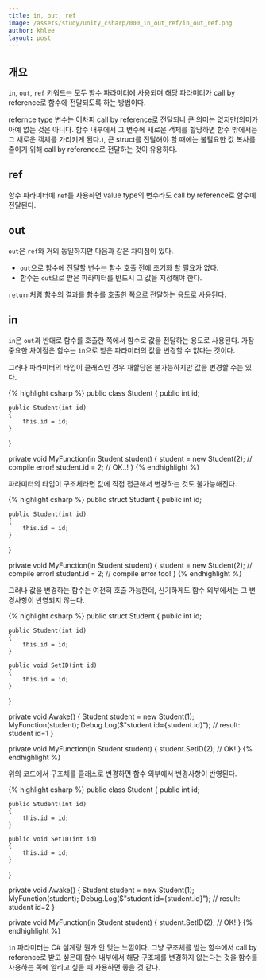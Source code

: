 ```yaml
---
title: in, out, ref
image: /assets/study/unity_csharp/000_in_out_ref/in_out_ref.png
author: khlee
layout: post
---
```


## 개요

`in`, `out`, `ref` 키워드는 모두 함수 파라미터에 사용되며 해당 파라미터가 call by reference로 함수에 전달되도록 하는 방법이다.

refernce type 변수는 어차피 call by reference로 전달되니 큰 의미는 없지만(의미가 아예 없는 것은 아니다. 함수 내부에서 그 변수에 새로운 객체를 할당하면 함수 밖에서는 그 새로운 객체를 가리키게 된다.), 큰 struct를 전달해야 할 때에는 불필요한 값 복사를 줄이기 위해 call by reference로 전달하는 것이 유용하다.

## ref

함수 파라미터에 `ref`를 사용하면 value type의 변수라도 call by reference로 함수에 전달된다.

## out

`out`은 `ref`와 거의 동일하지만 다음과 같은 차이점이 있다.

* `out`으로 함수에 전달할 변수는 함수 호출 전에 초기화 할 필요가 없다.
* 함수는 `out`으로 받은 파라미터를 반드시 그 값을 지정해야 한다.

`return`처럼 함수의 결과를 함수를 호출한 쪽으로 전달하는 용도로 사용된다.

## in

`in`은 `out`과 반대로 함수를 호출한 쪽에서 함수로 값을 전달하는 용도로 사용된다. 가장 중요한 차이점은 함수는 `in`으로 받은 파라미터의 값을 변경할 수 없다는 것이다.

그러나 파라미터의 타입이 클래스인 경우 재할당은 불가능하지만 값을 변경할 수는 있다.

{% highlight csharp %}
public class Student
{
    public int id;

    public Student(int id)
    {
        this.id = id;
    }
}

private void MyFunction(in Student student)
{
    student = new Student(2); // compile error!
    student.id = 2; // OK..!
}
{% endhighlight %}

파라미터의 타입이 구조체라면 값에 직접 접근해서 변경하는 것도 불가능해진다.

{% highlight csharp %}
public struct Student
{
    public int id;

    public Student(int id)
    {
        this.id = id;
    }
}

private void MyFunction(in Student student)
{
    student = new Student(2); // compile error!
    student.id = 2; // compile error too!
}
{% endhighlight %}

그러나 값을 변경하는 함수는 여전히 호출 가능한데, 신기하게도 함수 외부에서는 그 변경사항이 반영되지 않는다.

{% highlight csharp %}
public struct Student
{
    public int id;

    public Student(int id)
    {
        this.id = id;
    }

    public void SetID(int id)
    {
        this.id = id;
    }
}

private void Awake()
{
    Student student = new Student(1);
    MyFunction(student);
    Debug.Log($"student id={student.id}"); // result: student id=1
}

private void MyFunction(in Student student)
{
    student.SetID(2); // OK!
}
{% endhighlight %}

위의 코드에서 구조체를 클래스로 변경하면 함수 외부에서 변경사항이 반영된다.

{% highlight csharp %}
public class Student
{
    public int id;

    public Student(int id)
    {
        this.id = id;
    }

    public void SetID(int id)
    {
        this.id = id;
    }
}

private void Awake()
{
    Student student = new Student(1);
    MyFunction(student);
    Debug.Log($"student id={student.id}"); // result: student id=2
}

private void MyFunction(in Student student)
{
    student.SetID(2); // OK!
}
{% endhighlight %}

`in` 파라미터는 C# 설계랑 뭔가 안 맞는 느낌이다. 그냥 구조체를 받는 함수에서 call by reference로 받고 싶은데 함수 내부에서 해당 구조체를 변경하지 않는다는 것을 함수를 사용하는 쪽에 알리고 싶을 때 사용하면 좋을 것 같다.
